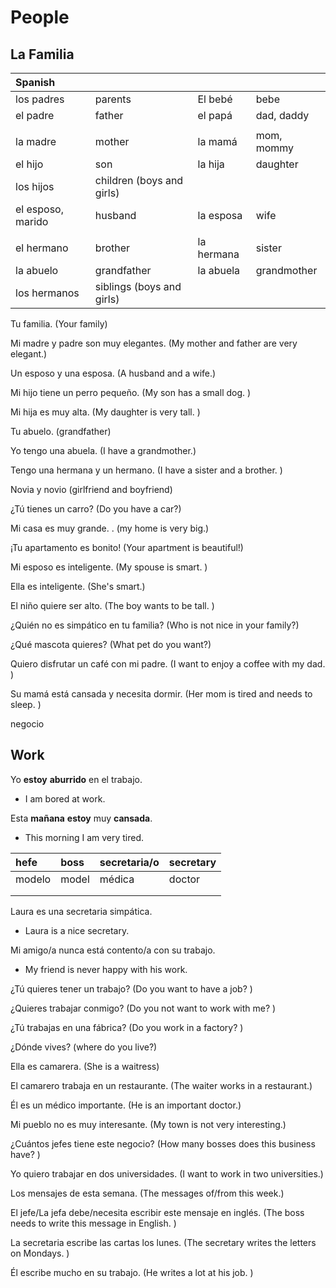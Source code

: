 # People

## La Familia

| Spanish |  |  |  |
| :--- | :--- | :--- | :--- |
| los padres | parents | El bebé | bebe |
| el padre | father | el papá | dad, daddy |
|  |  |  |  |
| la madre | mother | la mamá | mom, mommy |
| el hijo | son | la hija | daughter |
| los hijos | children \(boys and girls\) |  |  |
| el esposo, marido | husband | la esposa | wife |
|  |  |  |  |
| el hermano | brother | la hermana | sister |
| la abuelo | grandfather | la abuela | grandmother |
| los hermanos | siblings \(boys and girls\) |  |  |

Tu familia. \(Your family\)

Mi madre y padre son muy elegantes. \(My mother and father are very elegant.\)

Un esposo y una esposa. \(A husband and a wife.\)

Mi hijo tiene un perro pequeño. \(My son has a small dog. \)

Mi hija es muy alta. \(My daughter is very tall. \)

Tu abuelo. \(grandfather\)

Yo tengo una abuela. \(I have a grandmother.\)

Tengo una hermana y un hermano. \(I have a sister and a brother. \)

Novia y novio \(girlfriend and boyfriend\)

¿Tú tienes un carro? \(Do you have a car?\)

Mi casa es muy grande. . \(my home is very big.\)

¡Tu apartamento es bonito! \(Your apartment is beautiful!\)

Mi esposo es inteligente. \(My spouse is smart. \)

Ella es inteligente. \(She's smart.\)

El niño quiere ser alto. \(The boy wants to be tall. \)

¿Quién no es simpático en tu familia? \(Who is not nice in your family?\)

¿Qué mascota quieres? \(What pet do you want?\)

Quiero disfrutar un café con mi padre. \(I want to enjoy a coffee with my dad. \)

Su mamá está cansada y necesita dormir. \(Her mom is tired and needs to sleep. \)

negocio

## Work

Yo **estoy** **aburrido** en el trabajo.

* I am bored at work.

Esta **mañana** **estoy** muy **cansada**.

* This morning I am very tired.

| hefe | boss | secretaria/o | secretary |
| :--- | :--- | :--- | :--- |
| modelo | model | médica | doctor |
|  |  |  |  |
|  |  |  |  |

Laura es una secretaria simpática.

* Laura is a nice secretary.

Mi amigo/a nunca está contento/a con su trabajo.

* My friend is never happy with his work.

¿Tú quieres tener un trabajo? \(Do you want to have a job? \)

¿Quieres trabajar conmigo? \(Do you not want to work with me? \)

¿Tú trabajas en una fábrica? \(Do you work in a factory? \)

¿Dónde vives? \(where do you live?\)

Ella es camarera. \(She is a waitress\)

El camarero trabaja en un restaurante. \(The waiter works in a restaurant.\)

Él es un médico importante. \(He is an important doctor.\)

Mi pueblo no es muy interesante. \(My town is not very interesting.\)

¿Cuántos jefes tiene este negocio? \(How many bosses does this business have? \)

Yo quiero trabajar en dos universidades. \(I want to work in two universities.\)

Los mensajes de esta semana. \(The messages of/from this week.\)

El jefe/La jefa debe/necesita escribir este mensaje en inglés. \(The boss needs to write this message in English. \)

La secretaria escribe las cartas los lunes. \(The secretary writes the letters on Mondays. \)

Él escribe mucho en su trabajo. \(He writes a lot at his job. \)

